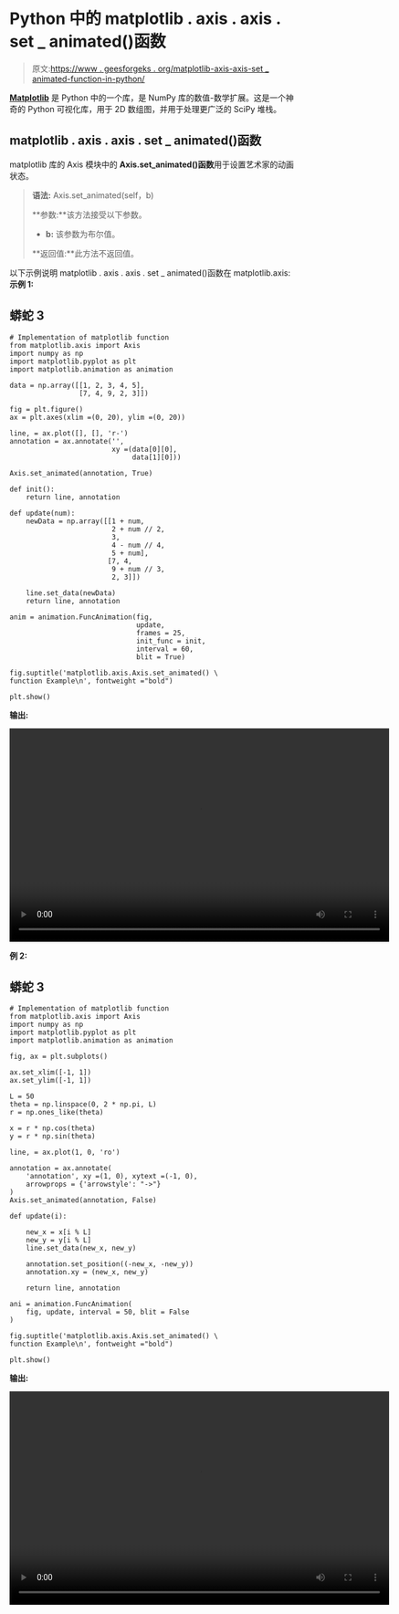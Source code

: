 # Python 中的 matplotlib . axis . axis . set _ animated()函数

> 原文:[https://www . geesforgeks . org/matplotlib-axis-axis-set _ animated-function-in-python/](https://www.geeksforgeeks.org/matplotlib-axis-axis-set_animated-function-in-python/)

[**Matplotlib**](https://www.geeksforgeeks.org/python-introduction-matplotlib/) 是 Python 中的一个库，是 NumPy 库的数值-数学扩展。这是一个神奇的 Python 可视化库，用于 2D 数组图，并用于处理更广泛的 SciPy 堆栈。

## matplotlib . axis . axis . set _ animated()函数

matplotlib 库的 Axis 模块中的 **Axis.set_animated()函数**用于设置艺术家的动画状态。

> **语法:** Axis.set_animated(self，b)
> 
> **参数:**该方法接受以下参数。
> 
> *   **b:** 该参数为布尔值。
> 
> **返回值:**此方法不返回值。

以下示例说明 matplotlib . axis . axis . set _ animated()函数在 matplotlib.axis:
**示例 1:**

## 蟒蛇 3

```
# Implementation of matplotlib function
from matplotlib.axis import Axis
import numpy as np  
import matplotlib.pyplot as plt  
import matplotlib.animation as animation  

data = np.array([[1, 2, 3, 4, 5],   
                 [7, 4, 9, 2, 3]])  

fig = plt.figure()  
ax = plt.axes(xlim =(0, 20), ylim =(0, 20))  

line, = ax.plot([], [], 'r-')  
annotation = ax.annotate('',  
                         xy =(data[0][0],  
                              data[1][0]))  

Axis.set_animated(annotation, True)  

def init():  
    return line, annotation  

def update(num):  
    newData = np.array([[1 + num,  
                         2 + num // 2,  
                         3,  
                         4 - num // 4,  
                         5 + num],  
                        [7, 4,   
                         9 + num // 3,  
                         2, 3]])  

    line.set_data(newData)  
    return line, annotation  

anim = animation.FuncAnimation(fig,  
                               update,   
                               frames = 25,  
                               init_func = init,  
                               interval = 60,  
                               blit = True) 

fig.suptitle('matplotlib.axis.Axis.set_animated() \
function Example\n', fontweight ="bold")  

plt.show() 
```

**输出:**

<video class="wp-video-shortcode" id="video-429063-1" width="665" height="374" preload="metadata" controls=""><source type="video/webm" src="https://media.geeksforgeeks.org/wp-content/cdn-uploads/20200611141943/python-matplotlib-set-animation-tick-11.webm?_=1">[https://media.geeksforgeeks.org/wp-content/cdn-uploads/20200611141943/python-matplotlib-set-animation-tick-11.webm](https://media.geeksforgeeks.org/wp-content/cdn-uploads/20200611141943/python-matplotlib-set-animation-tick-11.webm)</video>

**例 2:**

## 蟒蛇 3

```
# Implementation of matplotlib function
from matplotlib.axis import Axis
import numpy as np  
import matplotlib.pyplot as plt  
import matplotlib.animation as animation  

fig, ax = plt.subplots()  

ax.set_xlim([-1, 1])  
ax.set_ylim([-1, 1])  

L = 50
theta = np.linspace(0, 2 * np.pi, L)  
r = np.ones_like(theta)  

x = r * np.cos(theta)  
y = r * np.sin(theta)  

line, = ax.plot(1, 0, 'ro')  

annotation = ax.annotate(  
    'annotation', xy =(1, 0), xytext =(-1, 0),  
    arrowprops = {'arrowstyle': "->"}  
)  
Axis.set_animated(annotation, False)  

def update(i):  

    new_x = x[i % L]  
    new_y = y[i % L]  
    line.set_data(new_x, new_y)  

    annotation.set_position((-new_x, -new_y))  
    annotation.xy = (new_x, new_y)  

    return line, annotation  

ani = animation.FuncAnimation(  
    fig, update, interval = 50, blit = False
) 

fig.suptitle('matplotlib.axis.Axis.set_animated() \
function Example\n', fontweight ="bold")  

plt.show() 
```

**输出:**

<video class="wp-video-shortcode" id="video-429063-2" width="665" height="374" preload="metadata" controls=""><source type="video/webm" src="https://media.geeksforgeeks.org/wp-content/cdn-uploads/20200611142147/python-matplotlib-set-animated-axis.webm?_=2">[https://media.geeksforgeeks.org/wp-content/cdn-uploads/20200611142147/python-matplotlib-set-animated-axis.webm](https://media.geeksforgeeks.org/wp-content/cdn-uploads/20200611142147/python-matplotlib-set-animated-axis.webm)</video>